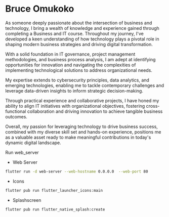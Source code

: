 # Bruce Omukoko

As someone deeply passionate about the intersection of business and technology, I bring a wealth of knowledge and experience gained through completing a Business and IT course. Throughout my journey, I've developed a keen understanding of how technology plays a pivotal role in shaping modern business strategies and driving digital transformation.

With a solid foundation in IT governance, project management methodologies, and business process analysis, I am adept at identifying opportunities for innovation and navigating the complexities of implementing technological solutions to address organizational needs.

My expertise extends to cybersecurity principles, data analytics, and emerging technologies, enabling me to tackle contemporary challenges and leverage data-driven insights to inform strategic decision-making.

Through practical experience and collaborative projects, I have honed my ability to align IT initiatives with organizational objectives, fostering cross-functional collaboration and driving innovation to achieve tangible business outcomes.

Overall, my passion for leveraging technology to drive business success, combined with my diverse skill set and hands-on experience, positions me as a valuable asset ready to make meaningful contributions in today's dynamic digital landscape.

Run web_server

* Web Server
```bash
flutter run -d web-server --web-hostname 0.0.0.0  --web-port 80
```

* Icons
```bash
flutter pub run flutter_launcher_icons:main
```

* Splashscreen
```bash
flutter pub run flutter_native_splash:create
```